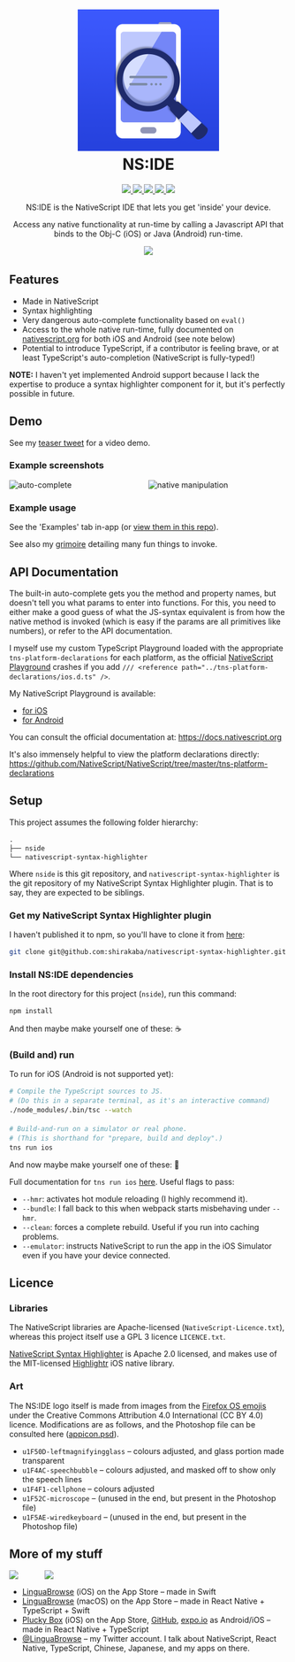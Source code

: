 <h1 align=center>
    <a href="https://github.com/shirakaba/nside/blob/master/App_Resources/iOS/Assets.xcassets/AppIcon.appiconset/icon-1024.png" title="NS:IDE">
        <img alt="NS:IDE" src="/App_Resources/iOS/Assets.xcassets/AppIcon.appiconset/icon-1024.png" height="256" />
    </a>
    <br>
    NS:IDE
</h1>

<!-- [![Version](https://badge.fury.io/js/badge-list.svg)](http://badge.fury.io/js/badge-list) -->
<!-- [![GitHub version](https://badge.fury.io/gh/shirakaba%2Fnside.svg)](http://badge.fury.io/gh/shirakaba%2Fnside) -->
<!-- [![Open Issues](http://githubbadges.herokuapp.com/shirakaba/nside/issues.svg?style=flat)](https://github.com/shirakaba/nside/issues) -->
<!-- [![Pending Pull-requests](http://githubbadges.herokuapp.com/shirakaba/nside/pulls.svg?style=flat)](https://github.com/boennemann/badges/pulls) -->

<p align="center">
    <a href="https://github.com/shirakaba/nside">
        <img src="http://githubbadges.com/star.svg?user=shirakaba&repo=nside&style=flat">
    </a>
    <a href="https://github.com/shirakaba/nside/fork">
        <img src="http://githubbadges.com/fork.svg?user=shirakaba&repo=nside&style=flat">
    </a>
    <a href="https://github.com/ellerbrock/open-source-badge/">
        <img src="https://badges.frapsoft.com/os/gpl/gpl.svg?v=102">
    </a>
    <a href="http://makeapullrequest.com">
        <img src="https://img.shields.io/badge/PRs-welcome-brightgreen.svg?style=flat">
    </a>
    <a href="https://twitter.com/intent/follow?screen_name=LinguaBrowse">
        <img src="https://img.shields.io/twitter/follow/LinguaBrowse.svg?style=social&logo=twitter">
    </a>
</p>

<p align=center>NS:IDE is the NativeScript IDE that lets you get 'inside' your device.</p>
<p align=center>Access any native functionality at run-time by calling a Javascript API that binds to the Obj-C (iOS) or Java (Android) run-time.</p>

<p align="center">
    <a href="https://itunes.apple.com/us/app/nside/id1446068686?ls=1&mt=8"><img src="https://birchlabs.co.uk/linguabrowse/img/Download_on_the_App_Store_Badge_US-UK_135x40.svg"></a>
</p>

## Features

* Made in NativeScript
* Syntax highlighting
* Very dangerous auto-complete functionality based on `eval()`
* Access to the whole native run-time, fully documented on [nativescript.org](https://www.nativescript.org) for both iOS and Android (see note below)
* Potential to introduce TypeScript, if a contributor is feeling brave, or at least TypeScript's auto-completion (NativeScript is fully-typed!)

**NOTE:** I haven't yet implemented Android support because I lack the expertise to produce a syntax highlighter component for it, but it's perfectly possible in future.

## Demo

See my [teaser tweet](https://twitter.com/LinguaBrowse/status/1069531994336436224) for a video demo.

### Example screenshots

<div style="display: flex; width: 100%;">
    <img alt="auto-complete" src="/example-images/auto-complete.png" width="300px" </img>
    <img alt="native manipulation" src="/example-images/native-manipulation.png" width="300px"</img>
</div>

### Example usage

See the 'Examples' tab in-app (or [view them in this repo](https://github.com/shirakaba/nside/blob/master/app/examples/examples-view-model.ts)).

See also my [grimoire](https://github.com/shirakaba/nativescript-grimoire/blob/master/README.md) detailing many fun things to invoke.

## API Documentation

The built-in auto-complete gets you the method and property names, but doesn't tell you what params to enter into functions. For this, you need to either make a good guess of what the JS-syntax equivalent is from how the native method is invoked (which is easy if the params are all primitives like numbers), or refer to the API documentation.

I myself use my custom TypeScript Playground loaded with the appropriate `tns-platform-declarations` for each platform, as the official [NativeScript Playground](https://play.nativescript.org) crashes if you add `/// <reference path="../tns-platform-declarations/ios.d.ts" />`.

My NativeScript Playground is available:

* [for iOS](https://shirakaba.github.io/NSIDE/ios/index.html)
* [for Android](https://shirakaba.github.io/NSIDE/android/index.html)

You can consult the official documentation at: https://docs.nativescript.org

It's also immensely helpful to view the platform declarations directly: https://github.com/NativeScript/NativeScript/tree/master/tns-platform-declarations


## Setup

This project assumes the following folder hierarchy:

```
.
├── nside
└── nativescript-syntax-highlighter
```

Where `nside` is this git repository, and `nativescript-syntax-highlighter` is the git repository of my NativeScript Syntax Highlighter plugin. That is to say, they are expected to be siblings.

### Get my NativeScript Syntax Highlighter plugin

I haven't published it to npm, so you'll have to clone it from [here](https://github.com/shirakaba/nativescript-syntax-highlighter):

```sh
git clone git@github.com:shirakaba/nativescript-syntax-highlighter.git
```

### Install NS:IDE dependencies

In the root directory for this project (`nside`), run this command:

```sh
npm install
```

And then maybe make yourself one of these: ☕️

### (Build and) run 

To run for iOS (Android is not supported yet):

```sh
# Compile the TypeScript sources to JS.
# (Do this in a separate terminal, as it's an interactive command)
./node_modules/.bin/tsc --watch

# Build-and-run on a simulator or real phone.
# (This is shorthand for "prepare, build and deploy".)
tns run ios
```

And now maybe make yourself one of these: 🍵

Full documentation for `tns run ios` [here](https://docs.nativescript.org/tooling/docs-cli/project/testing/run-ios). Useful flags to pass:

* `--hmr`: activates hot module reloading (I highly recommend it).
* `--bundle`: I fall back to this when webpack starts misbehaving under `--hmr`.
* `--clean`: forces a complete rebuild. Useful if you run into caching problems.
* `--emulator`: instructs NativeScript to run the app in the iOS Simulator even if you have your device connected.

## Licence

### Libraries

The NativeScript libraries are Apache-licensed (`NativeScript-Licence.txt`), whereas this project itself use a GPL 3 licence `LICENCE.txt`.

[NativeScript Syntax Highlighter](https://github.com/shirakaba/nativescript-syntax-highlighter) is Apache 2.0 licensed, and makes use of the MIT-licensed [Highlightr](https://github.com/raspu/Highlightr) iOS native library.

### Art

The NS:IDE logo itself is made from images from the [Firefox OS emojis](https://github.com/mozilla/fxemoji) under the Creative Commons Attribution 4.0 International (CC BY 4.0) licence. Modifications are as follows, and the Photoshop file can be consulted here ([appicon.psd](https://github.com/shirakaba/nside/blob/master/psd/appicon.psd)).

* `u1F50D-leftmagnifyingglass` – colours adjusted, and glass portion made transparent
* `u1F4AC-speechbubble` – colours adjusted, and masked off to show only the speech lines
* `u1F4F1-cellphone` – colours adjusted
* `u1F52C-microscope` – (unused in the end, but present in the Photoshop file)
* `u1F5AE-wiredkeyboard` – (unused in the end, but present in the Photoshop file)

## More of my stuff

<div style="display: flex;">
    <img src="/readme_img/LinguaBrowse.PNG" width="64px"</img>
    <img src="/readme_img/TheBox.PNG" width="64px"</img>
</div>

* [LinguaBrowse](https://itunes.apple.com/us/app/linguabrowse/id1281350165?ls=1&mt=8) (iOS) on the App Store – made in Swift
* [LinguaBrowse](https://itunes.apple.com/gb/app/linguabrowse/id1422884180?mt=12) (macOS) on the App Store – made in React Native + TypeScript + Swift
* [Plucky Box](https://itunes.apple.com/us/app/plucky-box/id1375337845?ls=1&mt=8) (iOS) on the App Store, [GitHub](https://github.com/shirakaba/react-native-typescript-2d-game), [expo.io](https://expo.io/@bottledlogic/the-box) as Android/iOS – made in React Native + TypeScript
* [@LinguaBrowse](https://twitter.com/LinguaBrowse) – my Twitter account. I talk about NativeScript, React Native, TypeScript, Chinese, Japanese, and my apps on there.
